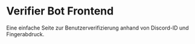# Verifier Bot Frontend
Eine einfache Seite zur Benutzerverifizierung anhand von Discord-ID und Fingerabdruck.
